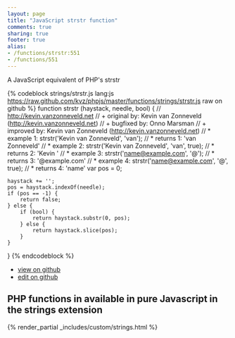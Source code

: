 ```yaml
---
layout: page
title: "JavaScript strstr function"
comments: true
sharing: true
footer: true
alias:
- /functions/strstr:551
- /functions/551
---
```

<!-- Generated by Rakefile:build -->
A JavaScript equivalent of PHP's strstr

{% codeblock strings/strstr.js lang:js https://raw.github.com/kvz/phpjs/master/functions/strings/strstr.js raw on github %}
function strstr (haystack, needle, bool) {
    // http://kevin.vanzonneveld.net
    // +   original by: Kevin van Zonneveld (http://kevin.vanzonneveld.net)
    // +   bugfixed by: Onno Marsman
    // +   improved by: Kevin van Zonneveld (http://kevin.vanzonneveld.net)
    // *     example 1: strstr('Kevin van Zonneveld', 'van');
    // *     returns 1: 'van Zonneveld'
    // *     example 2: strstr('Kevin van Zonneveld', 'van', true);
    // *     returns 2: 'Kevin '
    // *     example 3: strstr('name@example.com', '@');
    // *     returns 3: '@example.com'
    // *     example 4: strstr('name@example.com', '@', true);
    // *     returns 4: 'name'
    var pos = 0;

    haystack += '';
    pos = haystack.indexOf(needle);
    if (pos == -1) {
        return false;
    } else {
        if (bool) {
            return haystack.substr(0, pos);
        } else {
            return haystack.slice(pos);
        }
    }
}
{% endcodeblock %}

 - [view on github](https://github.com/kvz/phpjs/blob/master/functions/strings/strstr.js)
 - [edit on github](https://github.com/kvz/phpjs/edit/master/functions/strings/strstr.js)

## PHP functions in available in pure Javascript in the strings extension
{% render_partial _includes/custom/strings.html %}
